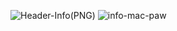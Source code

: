 ![Header-Info(PNG)](https://github.com/Oleh-Hulkevych/MacPaw-TestTask/assets/109086187/1010cc8a-1936-4603-bb51-31525dce2862)
![info-mac-paw](https://github.com/Oleh-Hulkevych/MacPaw-TestTask/assets/109086187/75aa2a0e-a804-4bbf-9203-fc7f6a873b75)
